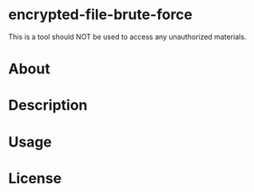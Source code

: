# encrypted-file-brute-force
This is a tool should NOT be used to access any unauthorized materials.


# About

# Description

# Usage





# License
